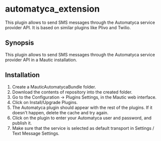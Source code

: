 # automatyca_extension
This plugin allows to send SMS messages through the Automatyca service provider API. It is based on similar plugins like Plivo and Twilio.
## Synopsis
This plugin allows to send SMS messages through the Automatyca service provider API in a Mautic installation.
## Installation
1. Create a MauticAutomatycaBundle folder.
1. Download the contents of repository into the created folder.
2. Go to the Configuration -> Plugins Settings, in the Mautic web interface.
3. Click on Install/Upgrade Plugins.
4. The Automatyca plugin should appear with the rest of the plugins. If it doesn't happen, delete the cache and try again.
5. Click on the plugin to enter your Automatyca user and password, and publish it.
6. Make sure that the service is selected as default transport in Settings / Text Message Settings.
